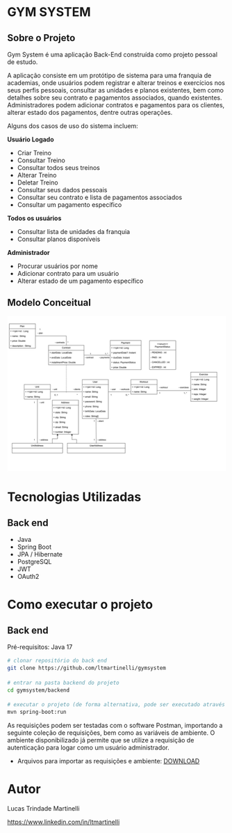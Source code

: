 # GYM SYSTEM

## Sobre o Projeto
Gym System é uma aplicação Back-End construída como projeto pessoal de estudo.

A aplicação consiste em um protótipo de sistema para uma franquia de academias, onde usuários podem registrar e alterar treinos e exercícios nos seus perfis pessoais, consultar as unidades e planos existentes, bem como detalhes sobre seu contrato e pagamentos associados, quando existentes.
Administradores podem adicionar contratos e pagamentos para os clientes, alterar estado dos pagamentos, dentre outras operações.

Alguns dos casos de uso do sistema incluem:

**Usuário Logado**
- Criar Treino
- Consultar Treino
- Consultar todos seus treinos
- Alterar Treino
- Deletar Treino
- Consultar seus dados pessoais
- Consultar seu contrato e lista de pagamentos associados
- Consultar um pagamento específico

**Todos os usuários**
- Consultar lista de unidades da franquia
- Consultar planos disponíveis

**Administrador**
- Procurar usuários por nome
- Adicionar contrato para um usuário
- Alterar estado de um pagamento específico

## Modelo Conceitual
![Modelo Conceitual](https://raw.githubusercontent.com/ltmartinelli/gymsystem-images/main/GymSystemDomain.jpg)

# Tecnologias Utilizadas
## Back end
- Java
- Spring Boot
- JPA / Hibernate
- PostgreSQL
- JWT
- OAuth2

# Como executar o projeto

## Back end
Pré-requisitos: Java 17

```bash
# clonar repositório do back end
git clone https://github.com/ltmartinelli/gymsystem

# entrar na pasta backend do projeto
cd gymsystem/backend

# executar o projeto (de forma alternativa, pode ser executado através de uma IDE como IntelliJ ou STS)
mvn spring-boot:run
```

As requisições podem ser testadas com o software Postman, importando a seguinte coleção de requisições, bem como as variáveis de ambiente. O ambiente disponibilizado já permite que se utilize a requisição de autenticação para logar como um usuário administrador. 
- Arquivos para importar as requisições e ambiente: [DOWNLOAD](https://drive.google.com/drive/folders/1F9iqUWd9Ur4ZauAgsMx7FdFghpbGIUt7?usp=drive_link)

# Autor

Lucas Trindade Martinelli

https://www.linkedin.com/in/ltmartinelli

